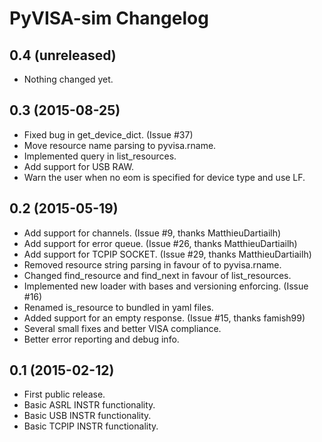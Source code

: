 # PyVISA-sim Changelog

## 0.4 (unreleased)

  - Nothing changed yet.

## 0.3 (2015-08-25)

  - Fixed bug in get\_device\_dict. (Issue \#37)
  - Move resource name parsing to pyvisa.rname.
  - Implemented query in list\_resources.
  - Add support for USB RAW.
  - Warn the user when no eom is specified for device type and use LF.

## 0.2 (2015-05-19)

  - Add support for channels. (Issue \#9, thanks MatthieuDartiailh)
  - Add support for error queue. (Issue \#26, thanks MatthieuDartiailh)
  - Add support for TCPIP SOCKET. (Issue \#29, thanks MatthieuDartiailh)
  - Removed resource string parsing in favour of to pyvisa.rname.
  - Changed find\_resource and find\_next in favour of list\_resources.
  - Implemented new loader with bases and versioning enforcing. (Issue
    \#16)
  - Renamed is\_resource to bundled in yaml files.
  - Added support for an empty response. (Issue \#15, thanks famish99)
  - Several small fixes and better VISA compliance.
  - Better error reporting and debug info.

## 0.1 (2015-02-12)

  - First public release.
  - Basic ASRL INSTR functionality.
  - Basic USB INSTR functionality.
  - Basic TCPIP INSTR functionality.